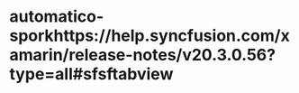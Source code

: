 # automatico-sporkhttps://help.syncfusion.com/xamarin/release-notes/v20.3.0.56?type=all#sfsftabview
